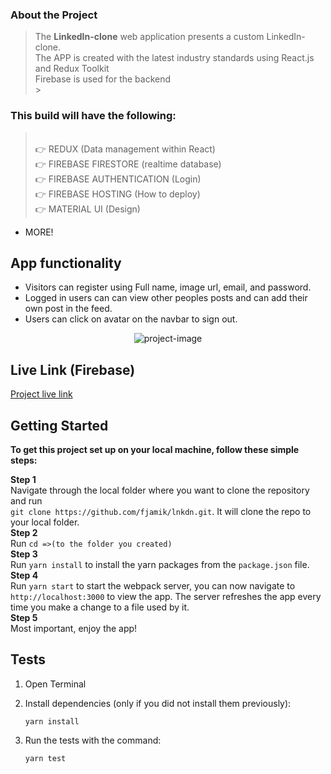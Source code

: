 ### About the Project

> The <b>LinkedIn-clone</b> web application presents a custom LinkedIn-clone.
> <br>
> The APP is created with the latest industry standards using React.js and Redux Toolkit
> <br>
> Firebase is used for the backend <br> > <br>

### This build will have the following:

> <br>
> 👉 REDUX (Data management within React)
> <br>
> 👉 FIREBASE FIRESTORE (realtime database)
> <br>
> 👉 FIREBASE AUTHENTICATION (Login)
> <br>
> 👉 FIREBASE HOSTING (How to deploy)
> <br>
> 👉 MATERIAL UI (Design)
> <br>

- MORE!

## App functionality

- Visitors can register using Full name, image url, email, and password.
- Logged in users can can view other peoples posts and can add their own post in the feed.
- Users can click on avatar on the navbar to sign out.

<p align="center">
    <img src="https://github.com/fjamik/lnkdn/blob/main/public/Screen%20Shot%202021-02-02%20at%2012.19.32%20PM.png?raw=true" alt="project-image" >
</p>

## Live Link (Firebase)

[Project live link](https://linkedin-f1a41.web.app/)

## Getting Started

**To get this project set up on your local machine, follow these simple steps:**

**Step 1**<br>
Navigate through the local folder where you want to clone the repository and run<br>
`git clone https://github.com/fjamik/lnkdn.git`. It will clone the repo to your local folder.<br>
**Step 2**<br>
Run `cd =>(to the folder you created) `<br>
**Step 3**<br>
Run `yarn install` to install the yarn packages from the `package.json` file.<br>
**Step 4**<br>
Run `yarn start` to start the webpack server, you can now navigate to `http://localhost:3000` to view the app. The server refreshes the app every time you make a change to a file used by it.<br>
**Step 5**<br>
Most important, enjoy the app!<br>

## Tests

1. Open Terminal

2. Install dependencies (only if you did not install them previously):

   `yarn install`

3. Run the tests with the command:

   `yarn test`
